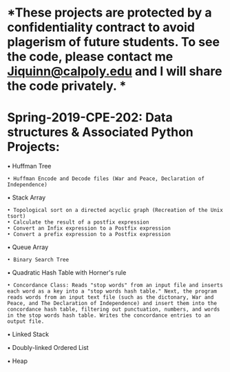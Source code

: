 # *These projects are protected by a confidentiality contract to avoid plagerism of future students. To see the code, please contact me Jiquinn@calpoly.edu and I will share the code privately. *


# Spring-2019-CPE-202: Data structures & Associated Python Projects:

• Huffman Tree

	• Huffman Encode and Decode files (War and Peace, Declaration of Independence) 
  
• Stack Array

	• Topological sort on a directed acyclic graph (Recreation of the Unix tsort)
	• Calculate the result of a postfix expression
	• Convert an Infix expression to a Postfix expression
	• Convert a prefix expression to a Postfix expression
  
  
• Queue Array

	• Binary Search Tree
  
  
• Quadratic Hash Table with Horner's rule

	• Concordance Class: Reads "stop words" from an input file and inserts each word as a key into a "stop words hash table." Next, the program reads words from an input text file (such as the dictonary, War and Peace, and The Declaration of Independence) and insert them into the concordance hash table, filtering out punctuation, numbers, and words in the stop words hash table. Writes the concordance entries to an output file.       
  
• Linked Stack

• Doubly-linked Ordered List

• Heap



